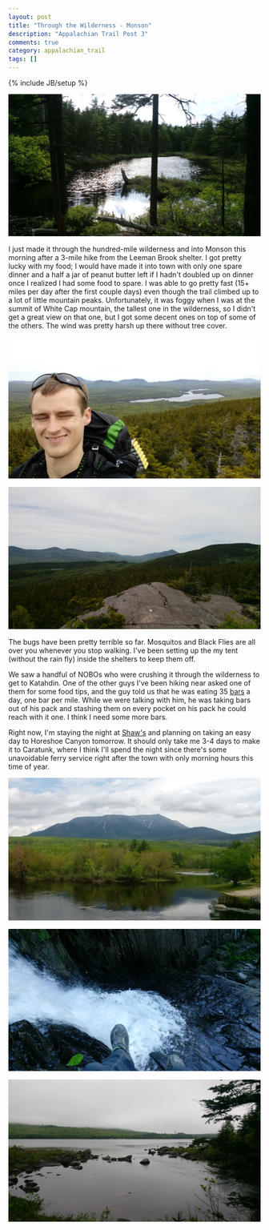 ```yaml
---
layout: post
title: "Through the Wilderness - Monson"
description: "Appalachian Trail Post 3"
comments: true
category: appalachian_trail
tags: []
---
```

{% include JB/setup %}

![alt text](https://raw.githubusercontent.com/SilensAngelusNex/silensangelusnex.github.com/master/_images/monson/north_pond.jpg "View of North Pond from the trail")

I just made it through the hundred-mile wilderness and into Monson this morning after a 3-mile hike from the Leeman Brook shelter. I got pretty lucky with my food; I would have made it into town with only one spare dinner and a half a jar of peanut butter left if I hadn't doubled up on dinner once I realized I had some food to spare. I was able to go pretty fast (15+ miles per day after the first couple days) even though the trail climbed up to a lot of little mountain peaks. Unfortunately, it was foggy when I was at the summit of White Cap mountain, the tallest one in the wilderness, so I didn't get a great view on that one, but I got some decent ones on top of some of the others. The wind was pretty harsh up there without tree cover.

![alt text](https://raw.githubusercontent.com/SilensAngelusNex/silensangelusnex.github.com/master/_images/monson/fourth_selfie.jpg "Fourth Mountain")

![alt text](https://raw.githubusercontent.com/SilensAngelusNex/silensangelusnex.github.com/master/_images/monson/fourth_view.jpg "Fourth Mountain View")

The bugs have been pretty terrible so far. Mosquitos and Black Flies are all over you whenever you stop walking. I've been setting up the my tent (without the rain fly) inside the shelters to keep them off.

We saw a handful of NOBOs who were crushing it through the wilderness to get to Katahdin. One of the other guys I've been hiking near asked one of them for some food tips, and the guy told us that he was eating 35 [bars](http://www.clifbar.com/products/clif/builder-s) a day, one bar per mile. While we were talking with him, he was taking bars out of his pack and stashing them on every pocket on his pack he could reach with it one. I think I need some more bars.

Right now, I'm staying the night at [Shaw's](http://www.shawshikerhostel.com/) and planning on taking an easy day to Horeshoe Canyon tomorrow. It should only take me 3-4 days to make it to Caratunk, where I think I'll spend the night since there's some unavoidable ferry service right after the town with only morning hours this time of year.

![alt text](https://raw.githubusercontent.com/SilensAngelusNex/silensangelusnex.github.com/master/_images/monson/abol_view.jpg "View of Katahdin from Abol Bridge")

![alt text](https://raw.githubusercontent.com/SilensAngelusNex/silensangelusnex.github.com/master/_images/monson/wilson_falls.jpg "Looking down Wilson Falls")

![alt text](https://raw.githubusercontent.com/SilensAngelusNex/silensangelusnex.github.com/master/_images/monson/mountain_view_pond.jpg "Morning at Mountain View Pond")
